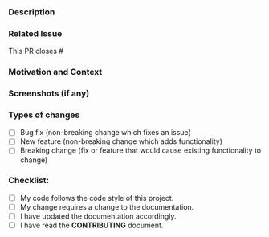 <!-- ⚠️⚠️ Do Not Delete These Comments. ⚠️⚠️ -->
<!-- Please read these comments/instructions carefully and do accordingly  -->
<!-- Read our contributing document : https://github.com/SVijayB/Quizzatron/blob/master/.github/CONTRIBUTING.md -->
<!-- Read our Rules of Conduct: https://github.com/SVijayB/Quizzatron/blob/master/.github/CODE_OF_CONDUCT.md -->
<!--- Provide a general summary of your changes in the Title above -->

### Description

<!--- Describe your changes in detail -->

### Related Issue

<!--- This project only accepts pull requests related to open issues -->
<!--- If suggesting a new feature or change, please discuss it in an issue first -->
<!--- If fixing a bug, there should be an issue describing it with steps to reproduce -->
<!--- Please link to the issue here (Enter the issue number): -->

This PR closes #

### Motivation and Context

<!--- Why is this change required? What problem does it solve? -->

### Screenshots (if any)

### Types of changes

<!--- What types of changes does your code introduce? Put an `x` in all the boxes that apply: -->

-   [ ] Bug fix (non-breaking change which fixes an issue)
-   [ ] New feature (non-breaking change which adds functionality)
-   [ ] Breaking change (fix or feature that would cause existing functionality to change)

### Checklist:

<!--- Go over all the following points, and put an `x` in all the boxes that apply. -->
<!--- If you're unsure about any of these, don't hesitate to ask. We're here to help! -->

-   [ ] My code follows the code style of this project.
-   [ ] My change requires a change to the documentation.
-   [ ] I have updated the documentation accordingly.
-   [ ] I have read the **CONTRIBUTING** document.

<!-- Before submitting, click on the preview tab to check your work so far-->
